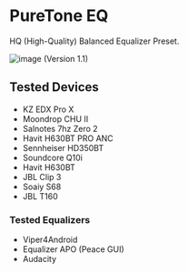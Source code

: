 # PureTone EQ
HQ (High-Quality) Balanced Equalizer Preset.

![image](https://github.com/hxvy0/Puretone-EQ/assets/85783692/37cda0bb-2668-47ad-be35-1822a158bcb9)
(Version 1.1)

## Tested Devices
- KZ EDX Pro X
- Moondrop CHU II
- Salnotes 7hz Zero 2
- Havit H630BT PRO ANC
- Sennheiser HD350BT
- Soundcore Q10i
- Havit H630BT
- JBL Clip 3
- Soaiy S68
- JBL T160

### Tested Equalizers
- Viper4Android
- Equalizer APO (Peace GUI)
- Audacity

  
